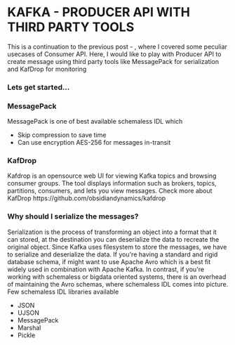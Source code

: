 # KAFKA - PRODUCER API WITH THIRD PARTY TOOLS

<p>
This is a continuation to the previous post - , where I covered some peculiar usecases of Consumer API.
Here, I would like to play with Producer API to create message using third party tools like MessagePack for serialization and KafDrop for monitoring
</p>

### Lets get started...

### MessagePack
MessagePack is one of best available schemaless IDL which 

 - Skip compression to save time
 - Can use encryption AES-256 for messages in-transit

### KafDrop
<p>
Kafdrop is an opensource web UI for viewing Kafka topics and browsing consumer groups. The tool displays information such as brokers, topics, partitions, consumers, and lets you view messages.
Check more about KafDrop https://github.com/obsidiandynamics/kafdrop
</p>

### Why should I serialize the messages?
Serialization is the process of transforming an object into a format that it can stored, at the destination you can deserialize the data to recreate the original object. Since Kafka uses filesystem to store the messages, we have to serialize and deserialize the data.
If you're having a standard and rigid database schema, if might want to use Apache Avro which is a best fit widely used in combination with Apache Kafka. In contrast, if you're working with schemaless or bigdata oriented systems, there is an overhead of maintaining the Avro schemas, where schemaless IDL comes into picture. Few schemaless IDL libraries available 
 - JSON
 - UJSON
 - MessagePack
 - Marshal
 - Pickle
 
